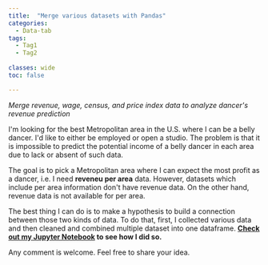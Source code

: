 ```yaml
---
title:  "Merge various datasets with Pandas"
categories:
  - Data-tab
tags:
  - Tag1
  - Tag2
  
classes: wide
toc: false

---
```


*Merge revenue, wage, census, and price index data to analyze dancer's revenue prediction*


I'm looking for the best Metropolitan area in the U.S. where I can be a belly dancer. 
I'd like to either be employed or open a studio.
The problem is that it is impossible to predict the potential income of a belly dancer in each area due to lack or absent of such data. 


The goal is to pick a Metropolitan area where I can expect the most profit as a dancer, 
i.e. I need **reveneu per area** data.
However, datasets which include per area information don't have revenue data.
On the other hand, revenue data is not available for per area.


The best thing I can do is to make a hypothesis to build a connection between those two kinds of data.
To do that, first, I collected various data and then cleaned and combined multiple dataset into one dataframe.
**[Check out my Jupyter Notebook](https://github.com/minjung-mj-kim/project/blob/master/dance_studio/merge_dataset.ipynb) 
to see how I did so.**


Any comment is welcome. Feel free to share your idea.

<!--
    [Go to my GitHub](https://github.com/minjung-mj-kim/)
     <p align="center">
    <img src="{{ site.url }}{{ site.baseurl }}/assets/images/filename.png">
    </p>
-->





